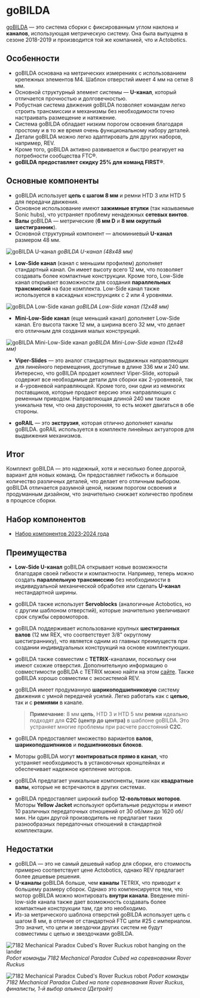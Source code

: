 # goBILDA

[goBILDA](https://www.gobilda.com/) — это система сборки с фиксированным углом наклона и **каналов**, использующая метрическую систему. Она была выпущена в сезоне 2018-2019 и производится той же компанией, что и Actobotics.

## Особенности

- goBILDA основана на метрических измерениях с использованием крепежных элементов M4. Шаблон отверстий имеет 4 мм на сетке 8 мм.
- Основной структурный элемент системы — **U-канал**, который отличается прочностью и долговечностью.
- Робустная система движения goBILDA позволяет командам легко строить трансмиссии и механизмы без необходимости точно настраивать размещение и натяжение.
- Система goBILDA обладает низким порогом освоения благодаря простому и в то же время очень функциональному набору деталей.
- Детали goBILDA можно легко адаптировать для других наборов, например, REV.
- Кроме того, goBILDA активно развивается и быстро реагирует на потребности сообщества FTC®.
- **goBILDA предоставляет скидку 25% для команд FIRST®**.

## Основные компоненты

- goBILDA использует **цепь с шагом 8 мм** и ремни HTD 3 или HTD 5 для передачи движения.
- Основное использование имеют **зажимные втулки** (так называемые Sonic hubs), что устраняет проблему ненадежных **сетевых винтов**.
- **Валы** goBILDA — метрические (**6 мм D** и **8 мм округлый шестигранник**).
- Основной структурный компонент — алюминиевый **U-канал** размером 48 мм.

![goBILDA U-канал](https://dd8f408.webp.ee/gobilda_channel.jpg)
*goBILDA U-канал (48x48 мм)*

- **Low-Side канал** (канал с меньшим профилем) дополняет стандартный канал. Он имеет высоту всего 12 мм, что позволяет создавать более компактные конструкции. Кроме того, Low-Side канал открывает возможности для создания **параллельных трансмиссий** на базе комплекта. Low-Side канал также используется в каскадных конструкциях с 2 или 4 уровнями.

![goBILDA Low-Side канал](https://dd8f408.webp.ee/gobilda_low_channel.jpg)
*goBILDA Low-Side канал (12x48 мм)*

- **Mini-Low-Side канал** (еще меньший канал) дополняет Low-Side канал. Его высота также 12 мм, а ширина всего 32 мм, что делает его отличным для создания малых конструкций.

![goBILDA Mini-Low-Side канал](https://dd8f408.webp.ee/gobilda_mini_channel.jpg)
*goBILDA Mini-Low-Side канал (12x48 мм)*

- **Viper-Slides** — это аналог стандартных выдвижных направляющих для линейного перемещения, доступные в длине 336 мм и 240 мм. Интересно, что goBILDA продает комплект Viper-Slide, который содержит все необходимые детали для сборки как 2-уровневой, так и 4-уровневой направляющей. Кроме того, они одни из немногих поставщиков, которые продают версию этих направляющих с ременным приводом. Направляющая длиной 240 мм также уникальна тем, что она двусторонняя, то есть может двигаться в обе стороны.

- **goRAIL** — это **экструзия**, которая отлично дополняет каналы goBILDA. goRAIL используется в комплекте линейных актуаторов для выдвижения механизмов.

## Итог

Комплект goBILDA — это надежный, хотя и несколько более дорогой, вариант для новых команд. Он предоставляет гибкость и большое количество различных деталей, что делает его отличным выбором. goBILDA отличается разумной ценой, низким порогом освоения и продуманным дизайном, что значительно снижает количество проблем в процессе сборки.

## Набор компонентов

- [Набор компонентов 2023-2024 года](https://www.gobilda.com/ftc-starter-kit-2023-2024-season/)

## Преимущества

- **Low-Side U-канал** goBILDA открывает новые возможности благодаря своей гибкости и компактности. Например, теперь можно создать **параллельную трансмиссию** без необходимости в индивидуальной механической обработке или сделать **U-канал** нестандартной ширины.
- goBILDA также использует **Servoblocks** (аналогичные Actobotics, но с другим шаблоном отверстий), которые значительно увеличивают срок службы сервомоторов.
- goBILDA поддерживает использование крупных **шестигранных валов** (12 мм REX, что соответствует 3/8" округлому шестиграннику), что является одним из главных преимуществ при создании индивидуальных конструкций на основе комплектующих.
- goBILDA также совместим с **TETRIX**-каналами, поскольку они имеют схожие отверстия. Дополнительную информацию о совместимости goBILDA с TETRIX можно найти на этом [сайте](https://gobildatetrix.blogspot.com/). Также goBILDA хорошо совместим с экосистемой REV.
- goBILDA имеет продуманную **шарикоподшипниковую** систему движения с умной передачей усилий. Легко работать как с **цепью**, так и с **ремнями** в канале.

  > **Примечание**: 8 мм **цепь**, HTD 3 и HTD 5 мм **ремни** идеально подходят для **C2C (центр до центра)** в шаблоне goBILDA. Это устраняет многие проблемы при расчете расстояний **C2C**.

- goBILDA предоставляет множество вариантов **валов**, **шарикоподшипников** и **подшипниковых блоков**.
- Моторы goBILDA могут **монтироваться прямо в канал**, что устраняет необходимость в установочных кронштейнах и обеспечивает надежное крепление моторов.
- goBILDA предлагает уникальные компоненты, такие как **квадратные валы**, которые не встречаются в других системах.
- goBILDA предоставляет широкий выбор **12-вольтовых моторов**. Моторы **Yellow Jacket** используют орбитальные редукторы и имеют 10 различных передаточных отношений от 30 об/мин до 1620 об/мин. Ни один другой производитель не предлагает таких разнообразных передаточных отношений в стандартной комплектации.

## Недостатки

- goBILDA — это не самый дешевый набор для сборки, его стоимость примерно соответствует цене Actobotics, однако REV предлагает более дешевые решения.
- **U-каналы** goBILDA больше, чем **каналы** TETRIX, что приводит к большему размеру сборок. Однако это компенсируется тем, что мотор goBILDA можно монтировать **внутри канала**. Введение mini-low-side канала также дает возможность создавать более компактные конструкции там, где это необходимо.
- Из-за метрического шаблона отверстий goBILDA использует цепь с шагом 8 мм, в отличие от стандартной FTC цепи #25 с империалом. Это значит, что цепи и звездочки других систем не будут совместимы с цепью и звездочками goBILDA.

![7182 Mechanical Paradox Cubed's Rover Ruckus robot hanging on the lander](https://dd8f408.webp.ee/7182-rr2-hanging.jpg)
*Робот команды 7182 Mechanical Paradox Cubed на соревновании Rover Ruckus*

![7182 Mechanical Paradox Cubed's Rover Ruckus robot](https://dd8f408.webp.ee/7182-rr2-field.jpg)
*Робот команды 7182 Mechanical Paradox Cubed на поле соревнования Rover Ruckus, финалисты, 1-й выбор альянса (Детройт)*